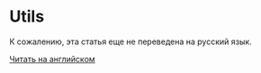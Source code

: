 # Utils

К сожалению, эта статья еще не переведена на русский язык.

[Читать на английском](/en/waves-node/node-api/utils)

